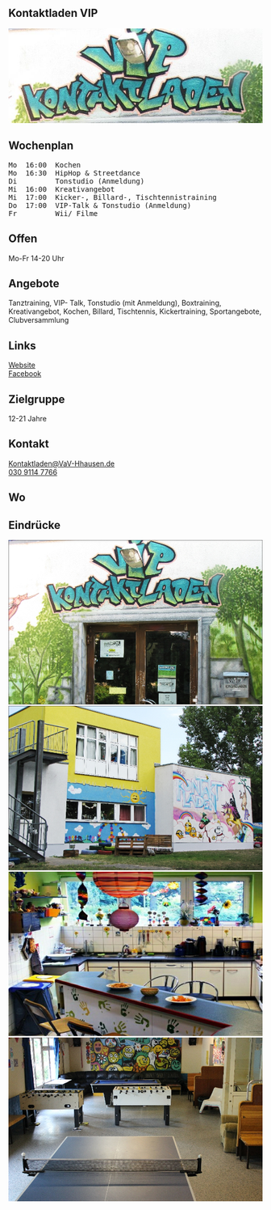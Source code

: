 ## Kontaktladen VIP
<img id="topmedia" src="images/VIP_Kontaktladen/5.jpg" />

## Wochenplan
<pre id="weeklyschedule">
Mo  16:00  Kochen
Mo  16:30  HipHop & Streetdance
Di         Tonstudio (Anmeldung)
Mi  16:00  Kreativangebot
Mi  17:00  Kicker-, Billard-, Tischtennistraining
Do  17:00  VIP-Talk & Tonstudio (Anmeldung)
Fr         Wii/ Filme
</pre>

## Offen
Mo-Fr 14-20 Uhr

## Angebote
<p id="activities">
Tanztraining, VIP- Talk, Tonstudio (mit Anmeldung), Boxtraining, Kreativangebot, Kochen, Billard, Tischtennis, Kickertraining,  Sportangebote, Clubversammlung
</p>

## Links
<a target="_blank" href="http://www.vav-hhausen.de/Kontaktladen/kontaktladen-start.html">Website</a><br>
<a target="_blank" href="https://www.facebook.com/JFEkontaktladenVIP/">Facebook</a>

## Zielgruppe
12-21 Jahre

## Kontakt
[Kontaktladen@VaV-Hhausen.de](mailto:Kontaktladen@VaV-Hhausen.de)<br>
<a href="tel:+493091147766">030 9114 7766</a>

## Wo
<div id="gmap"></div>
<script>window.onload = showMap('Rüdickenstraße 29, 13053 Berlin', 0, 'gmap_mini')</script>

## Eindrücke
<div class="mediacontainer">
  <img src="images/VIP_Kontaktladen/1.jpg" />
  <img src="images/VIP_Kontaktladen/2.jpg" />
  <img src="images/VIP_Kontaktladen/3.jpg" />
  <img src="images/VIP_Kontaktladen/4.jpg" />
</div>


